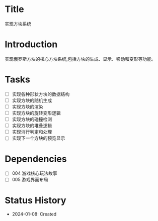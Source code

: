 # Title
实现方块系统

# Introduction
实现俄罗斯方块的核心方块系统,包括方块的生成、显示、移动和变形等功能。

# Tasks
- [ ] 实现各种形状方块的数据结构
- [ ] 实现方块的随机生成
- [ ] 实现方块的渲染
- [ ] 实现方块的旋转变形逻辑
- [ ] 实现方块的碰撞检测
- [ ] 实现方块的堆叠逻辑
- [ ] 实现消行判定和处理
- [ ] 实现下一个方块的预览显示

# Dependencies
- [ ] 004 游戏核心玩法故事
- [ ] 005 游戏界面布局

# Status History
- 2024-01-08: Created

